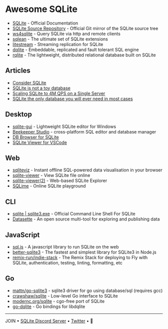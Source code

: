 # Awesome SQLite

- [SQLite](https://sqlite.org/doclist.html) - Official Documentation
- [SQLite Source Repository](https://github.com/sqlite/sqlite) - Official Git mirror of the SQLite source tree
- [ws4sqlite](https://github.com/proofrock/ws4sqlite) - Query SQLite via http and remote clients
- [sqlean](https://github.com/nalgeon/sqlean) - The ultimate set of SQLite extensions
- [litestream](https://github.com/benbjohnson/litestream) - Streaming replication for SQLite
- [dqlite](https://github.com/canonical/dqlite) - Embeddable, replicated and fault tolerant SQL engine
- [rqlite](https://github.com/rqlite/rqlite) - The lightweight, distributed relational database built on SQLite

## Articles

- [Consider SQLite](https://blog.wesleyac.com/posts/consider-sqlite)
- [SQLite is not a toy database](https://antonz.org/sqlite-is-not-a-toy-database/)
- [Scaling SQLite to 4M QPS on a Single Server](https://blog.expensify.com/2018/01/08/scaling-sqlite-to-4m-qps-on-a-single-server/)
- [SQLite the only database you will ever need in most cases](https://www.unixsheikh.com/articles/sqlite-the-only-database-you-will-ever-need-in-most-cases.html)

## Desktop

- [sqlite-gui](https://github.com/little-brother/sqlite-gui) - Lightweight SQLite editor for Windows
- [Beekeeper Studio](https://www.beekeeperstudio.io) - cross-platform SQL editor and database manager
- [DB Browser for SQLite](https://sqlitebrowser.org)
- [SQLite Viewer for VSCode](https://marketplace.visualstudio.com/items?itemName=qwtel.sqlite-viewer)

## Web

- [sqliteviz](https://github.com/lana-k/sqliteviz) - Instant offline SQL-powered data visualisation in your browser
- [sqlite-viewer](https://inloop.github.io/sqlite-viewer/) - View SQLite file online
- [sqlite-viewer(2)](https://sqliteviewer.app/) - Web-based SQLite Explorer
- [SQLime](https://sqlime.org) - Online SQLite playground

## CLI

- [sqlite | sqlite3.exe](https://sqlite.org/cli.html) - Official Command Line Shell For SQLite
- [Datasette](https://datasette.io) - An open source multi-tool for exploring and publishing data

## JavaScript

- [sql.js](https://github.com/sql-js/sql.js) - A javascript library to run SQLite on the web
- [better-sqlite3](https://github.com/JoshuaWise/better-sqlite3) - The fastest and simplest library for SQLite3 in Node.js
- [remix-run/indie-stack](https://github.com/remix-run/indie-stack) - The Remix Stack for deploying to Fly with SQLite, authentication, testing, linting, formatting, etc

## Go

- [mattn/go-sqlite3](https://github.com/mattn/go-sqlite3) - sqlite3 driver for go using database/sql (requires gcc)
- [crawshaw/sqlite](https://github.com/crawshaw/sqlite) - Low-level Go interface to SQLite
- [modernc.org/sqlite](https://pkg.go.dev/modernc.org/sqlite) - cgo-free port of SQLite
- [go-dqlite](https://github.com/canonical/go-dqlite) - Go bindings for libdqlite

---

JOIN • [SQLite Discord Server](https://discord.gg/JzzxztXY6z) • [Twitter](https://twitter.com/SQLsite) • 🌻
